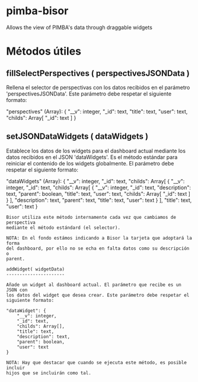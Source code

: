 pimba-bisor
===========

Allows the view of PIMBA's data through draggable widgets

Métodos útiles
==============

  fillSelectPerspectives ( perspectivesJSONData )
  -----------------------------------------------

  Rellena el selector de perspectivas con los datos recibidos en el parámetro
 'perspectivesJSONData'. Este parámetro debe respetar el siguiente formato:

  "perspectives" (Array): {
            "__v": integer,
            "_id": text,
            "title": text,
            "user": text,
            "childs": Array[
                "_id": text
            ]
   }

   setJSONDataWidgets ( dataWidgets )
   ----------------------------------

   Establece los datos de los widgets para el dashboard actual mediante los
   datos recibidos en el JSON 'dataWidgets'. Es el método estándar para
   reiniciar el contenido de los widgets globalmente. El parámetro debe respetar
   el siguiente formato:

  "dataWidgets" (Array): {
        "__v": integer,
        "_id": text,
        "childs": Array[
           {
                "__v": integer,
                "_id": text,
                "childs": Array[
                    {
                        "__v": integer,
                        "_id": text,
                        "description": text,
                        "parent": boolean,
                        "title": text,
                        "user": text,
                        "childs": Array[
                            "_id": text
                        ]
                    }
                ],
                "description": text,
                "parent": text,
                "title": text,
                "user": text
            }
        ],
        "title": text,
        "user": text
        }
    
    Bisor utiliza este método internamente cada vez que cambiamos de perspectiva
    mediante el método estándard (el selector).

    NOTA: En el fondo estámos indicando a Bisor la tarjeta que adoptará la forma
    del dashboard, por ello no se echa en falta datos como su descripción o
    parent.

    addWidget( widgetData)
    ----------------------

    Añade un widget al dashboard actual. El parámetro que recibe es un JSON con
    los datos del widget que desea crear. Este parámetro debe respetar el
    siguiente formato:

    "dataWidget": {
        "__v": integer,
        "_id": text,
        "childs": Array[],
        "title": text,
        "description": text,
        "parent": boolean,
        "user": text
    }

    NOTA: Hay que destacar que cuando se ejecuta este método, es posible incluir
    hijos que se incluirán como tal.
